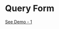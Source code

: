 # Query Form

<a href="https://saifur-rahman-hasan.github.io/query-form/" target="_blank">See Demo - 1</a>